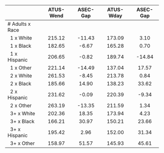 
|                      |    ATUS-Wend |     ASEC-Gap |    ATUS-Wday |     ASEC-Gap |
| -------------------- | :----------: | :----------: | :----------: | :----------: |
| # Adults x Race      |              |              |              |              |
| &nbsp;&nbsp;1 x White |       215.12 |       -11.43 |       173.09 |         3.10 |
| &nbsp;&nbsp;1 x Black |       182.65 |        -6.67 |       165.28 |         0.70 |
| &nbsp;&nbsp;1 x Hispanic |       206.65 |        -0.82 |       189.74 |       -14.84 |
| &nbsp;&nbsp;1 x Other |       221.14 |       -14.49 |       137.04 |        17.57 |
| &nbsp;&nbsp;2 x White |       261.53 |        -8.45 |       213.78 |         0.84 |
| &nbsp;&nbsp;2 x Black |       185.66 |        14.90 |       138.23 |        33.62 |
| &nbsp;&nbsp;2 x Hispanic |       231.62 |        -0.09 |       220.39 |        -9.34 |
| &nbsp;&nbsp;2 x Other |       263.19 |       -13.35 |       211.59 |         1.34 |
| &nbsp;&nbsp;3+ x White |       202.36 |        18.35 |       173.94 |         4.23 |
| &nbsp;&nbsp;3+ x Black |       166.21 |        30.97 |       150.21 |        23.66 |
| &nbsp;&nbsp;3+ x Hispanic |       195.42 |         2.96 |       152.00 |        31.34 |
| &nbsp;&nbsp;3+ x Other |       158.97 |        51.57 |       145.93 |        45.61 |

